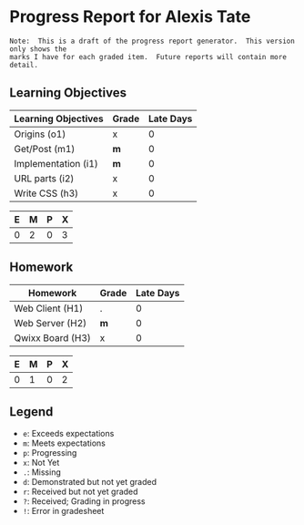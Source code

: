 # Progress Report for Alexis Tate
    Note:  This is a draft of the progress report generator.  This version only shows the
    marks I have for each graded item.  Future reports will contain more detail.
## Learning Objectives
|Learning Objectives|Grade|Late Days|
|------|-------|-------|
|Origins (o1)|x|0|
|Get/Post (m1)|**m**|0|
|Implementation (i1)|**m**|0|
|URL parts (i2)|x|0|
|Write CSS (h3)|x|0|

|E|M|P|X|
|------|-------|-------|-------|
|0|2|0|3|
## Homework
|Homework|Grade|Late Days|
|------|-------|-------|
|Web Client (H1)|.|0|
|Web Server (H2)|**m**|0|
|Qwixx Board (H3)|x|0|

|E|M|P|X|
|------|-------|-------|-------|
|0|1|0|2|

## Legend 
* `e`: Exceeds expectations
* `m`: Meets expectations
* `p`: Progressing
* `x`: Not Yet
* `.`: Missing
* `d`: Demonstrated but not yet graded
* `r`: Received but not yet graded
* `?`: Received; Grading in progress
* `!`: Error in gradesheet
